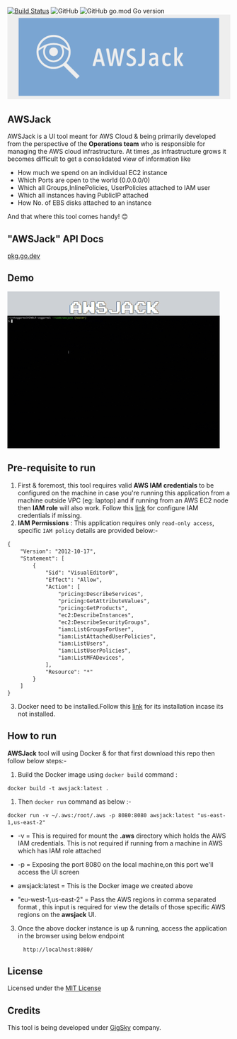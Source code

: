 [![Build Status](https://travis-ci.com/viveknangal/awsjack.svg?branch=master)](https://travis-ci.com/viveknangal/awsjack)
![GitHub](https://img.shields.io/github/license/viveknangal/awsjack?style=plastic)
![GitHub go.mod Go version](https://img.shields.io/github/go-mod/go-version/viveknangal/awsjack?style=plastic)
![picture](static/images/awsjack.png)


## AWSJack
AWSJack is a UI tool meant for AWS Cloud & being primarily developed from the perspective of the **Operations team** who is responsible for managing the AWS cloud infrastructure.  At times ,as infrastructure grows it becomes difficult to get a consolidated view of information like 
- How much we spend on an individual EC2 instance
- Which Ports are open to the world (0.0.0.0/0)
- Which all Groups,InlinePolicies, UserPolicies attached to IAM user
- Which all instances having  PublicIP attached
- How No. of EBS disks attached to an instance

And that where this tool comes handy! :blush:

## "AWSJack" API Docs
[pkg.go.dev](https://pkg.go.dev/github.com/viveknangal/awsjack@v0.2.0/utils?tab=doc)

## Demo
![picture](static/images/aws-jack.gif)

## Pre-requisite to run
1. First & foremost, this tool requires valid **AWS IAM credentials** to be configured on the machine in case you're running this application from a machine outside VPC (eg: laptop) and if running from an AWS EC2 node then **IAM role** will also work. Follow this [link](https://docs.aws.amazon.com/cli/latest/userguide/cli-configure-quickstart.html#cli-configure-quickstart-config) for configure IAM credentials if missing.
 1. **IAM Permissions** : This application requires only `read-only access`, specific  `IAM policy` details are provided below:- 
```
{
    "Version": "2012-10-17",
    "Statement": [
        {
            "Sid": "VisualEditor0",
            "Effect": "Allow",
            "Action": [
                "pricing:DescribeServices",
                "pricing:GetAttributeValues",
                "pricing:GetProducts",
                "ec2:DescribeInstances",
                "ec2:DescribeSecurityGroups",
                "iam:ListGroupsForUser",
                "iam:ListAttachedUserPolicies",
                "iam:ListUsers",
                "iam:ListUserPolicies",
                "iam:ListMFADevices",
            ],
            "Resource": "*"
        }
    ]
}
```

3. Docker need to be installed.Follow this [link](https://docs.docker.com/get-docker/) for its installation incase its not installed.
 
## How to run


  **AWSJack** tool will using Docker & for that first download this repo then follow below steps:-


1. Build the Docker image using `docker build` command :
```
docker build -t awsjack:latest .
```
1. Then `docker run` command as below :-
```
docker run -v ~/.aws:/root/.aws -p 8080:8080 awsjack:latest "us-east-1,us-east-2"
```
- -v  =  This is required for mount the **.aws** directory which holds the AWS IAM credentials. This is not required if running from a machine in AWS which has IAM role attached
- -p  = Exposing the port 8080 on the local machine,on this port we'll access the UI screen
- awsjack:latest  = This is the Docker image we created above

- "eu-west-1,us-east-2"  = Pass the AWS regions in comma separated format , this input is required for view the details of those specific AWS regions on the **awsjack** UI.

3. Once the above docker instance is up & running, access the application in the browser using below endpoint 
```
     http://localhost:8080/
```     
## License
Licensed under the [MIT License](LICENSE)

## Credits
This tool is being developed under [GigSky](https://www.gigsky.com) company.

